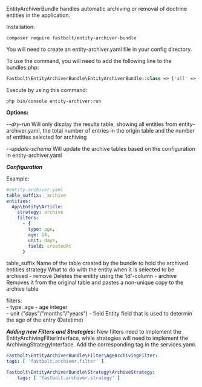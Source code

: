 EntityArchiverBundle handles automatic archiving or removal of 
doctrine entities in the application.

Installation:

```console
composer require fastbolt/entity-archiver-bundle
```

You will need to create an entity-archiver.yaml file in your config directory.

To use the command, you will need to add the following line to the bundles.php:
```php
Fastbolt\EntityArchiverBundle\EntityArchiverBundle::class => ['all' => true]
```

Execute by using this command:
```console
php bin/console entity-archiver:run
```

**Options:**

*--dry-run*
Will only display the results table, showing all entities from entity-archiver.yaml, the total 
number of entries in the origin table and the number of entities selected for archiving
                    
*--update-schema*
Will update the archive tables based on the configuration in entity-archiver.yaml


***Configuration***

Example:
```yaml
#entity-archiver.yaml
table_suffix: _archive
entities:
  App\Entity\Article:
    strategy: archive
    filters:
      - {
        type: age,
        age: 14,
        unit: days,
        field: createdAt
      }
```


table_suffix           Name of the table created by the bundle to hold the archived entities
strategy               What to do with the entity when it is selected to be archived
    - remove           Deletes the enitity using the 'id'-column
    - archive          Removes it from the original table and pastes a non-unique copy to the archive table

filters:            
    - type: age
        - age          integer         
        - unit         ("days"/"months"/"years")
        - field        Entity field that is used to determin the age of the entry (Datetime)


***Adding new Filters and Strategies:***
New filters need to implement the EntityArchivingFilterInterface, while strategies will need to implement the 
ArchivingStrategyInterface. Add the corresponding tag in the services.yaml.

```yaml
Fastbolt\EntityArchiverBundle\Filter\AgeArchivingFilter:
tags: [ 'fastbolt.archiver.filter' ]

Fastbolt\EntityArchiverBundle\Strategy\ArchiveStrategy:
    tags: [ 'fastbolt.archiver.strategy' ]
```
